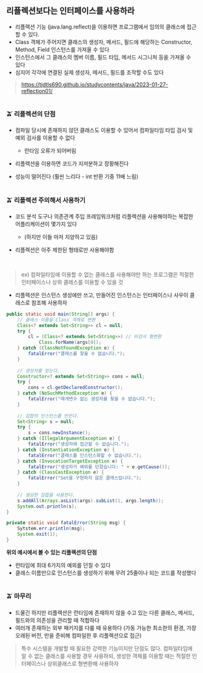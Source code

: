 ## 리플렉션보다는 인터페이스를 사용하라

- 리플렉션 기능 (java.lang.reflect)을 이용하면 프로그램에서 임의의 클래스에 접근할 수 있다.
- Class 객체가 주어지면 클래스의 생성자, 메서드, 필드에 해당하는 Constructor, Method, Field 인스턴스를 가져올 수 있다
- 인스턴스에서 그 클래스의 멤버 이름, 필드 타입, 메서드 시그니처 등을 가져올 수 있다
- 심지어 각각에 연결된 실제 생성자, 메서드, 필드를 조작할 수도 있다
  

> https://tjdtls690.github.io/studycontents/java/2023-01-27-reflection01/

#
### 🫒 리플렉션의 단점

- 컴파일 당시에 존재하지 않던 클래스도 이용할 수 있어서 컴파일타임 타입 검사 및 예외 검사를 이용할 수 없다
  - 런타임 오류가 되어버림
 
- 리플렉션을 이용하면 코드가 지저분하고 장황해진다
- 성능이 떨어진다 (훨씬 느리다 - int 반환 기중 11배 느림) 


#
### 🫒 리플렉션 주의해서 사용하기
- 코드 분석 도구나 의존관계 주입 프레임워크처럼 리플렉션을 사용해야하는 복잡한 어플리케이션이 몇가지 있다
  - (하지만 이들 마저 지양하고 있음)
- 리플렉션은 아주 제한된 형태로만 사용해야함

  <br>

> ex) 컴파일타임에 이용할 수 없는 클래스를 사용해야만 하는 프로그램은 적절한 인터페이스나 상위 클래스를 이용할 수 있을 것
- 리플렉션은 인스턴스 생성에만 쓰고, 만들어진 인스턴스는 인터페이스나 사우이 클래스로 참조해 사용하자

```java
public static void main(String[] args) {
    // 클래스 이름을 Class 객체로 변환
    Class<? extends Set<String>> cl = null;
    try {
        cl = (Class<? extends Set<String>>) // 비검사 형변환
            Class.forName(args[0]);
    } catch (ClassNotFoundException e) {
        fatalError("클래스를 찾을 수 없습니다.");
    }
    
    // 생성자를 얻는다.
    Constructor<? extends Set<String>> cons = null;
    try {
        cons = cl.getDeclaredConstructor();
    } catch (NoSuchMethodException e) {
        fatalError("매개변수 없는 생성자를 찾을 수 없습니다.");
    }
    
    // 집합의 인스턴스를 만든다.
    Set<String> s = null;
    try {
        s = cons.newInstance();
    } catch (IllegalArgumentException e) {
        fatalError("생성자에 접근할 수 없습니다.");
    } catch (InstantiationException e) {
        fatalError("클래스를 인스턴스화할 수 없습니다.");
    } catch (InvocationTargetException e) {
        fatalError("생성자가 예외를 던졌습니다: " + e.getCause());
    } catch (ClassCastException e) {
        fatalError("Set을 구현하지 않은 클래스입니다.");
    }
    
    // 생성한 집합을 사용한다.
    s.addAll(Arrays.asList(args).subList(1, args.length));
    System.out.println(s);
}

private static void fatalError(String msg) {
    Sytstem.err.println(msg);
    System.exit(1);
}
```

__위의 예시에서 볼 수 있는 리플렉션의 단점__

- 런타임에 최대 6가지의 예외를 던질 수 있다
- 클래스 이름만으로 인스턴스를 생성하기 위해 무려 25줄이나 되는 코드를 작성했다


#
### 🫒 마무리

- 드물긴 하지만 리플렉션은 런타임에 존재하지 않을 수고 있는 다른 클래스, 메서드, 필드와의 의존성을 관리할 때 적합하다
- 여러개 존재하는 외부 패키지를 다룰 때 유용하다 (가동 가능한 최소한의 환경, 가장 오래된 버전, 만을 준비해 컴파일한 후 리플렉션으로 접근)

> 특수 시스템을 개발할 때 필요한 강력한 기능이지만 단점도 많다. 컴파일타임에 알 수 없는 클래스를 사용할 경우 사용하되,
>  생성한 객체를 이용할 때는 적절한 인터페이스나 상위클래스로 형변환해 사용하자
